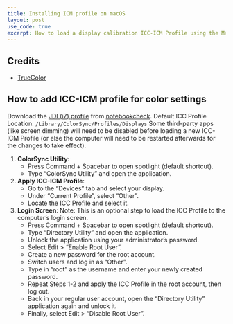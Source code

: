 ```yaml
---
title: Installing ICM profile on macOS
layout: post
use_code: true
excerpt: How to load a display calibration ICC-ICM Profile using the Mac
---
```


## Credits

*   [TrueColor](https://truecolor.us/tutorials/installing-icc-profiles-mac/)

## How to add ICC-ICM profile for color settings

Download the [JDI (i7) profile](https://www.notebookcheck.net/uploads/tx_nbc2/HUAWEI_MateBook_X_Pro_8550u_LPM139M422A.icm) from 
[notebookcheck](https://www.notebookcheck.net/Huawei-Matebook-X-Pro-i5-8250U-MX150-Laptop-Review.303146.0.html#toc-display).
Default ICC Profile Location: ```/Library/ColorSync/Profiles/Displays```
Some third-party apps (like screen dimming) will need to be disabled before loading a new ICC-ICM Profile 
(or else the computer will need to be restarted afterwards for the changes to take effect).

1.	**ColorSync Utility**: 
	- Press Command + Spacebar to open spotlight (default shortcut). 
	- Type “ColorSync Utility” and open the application.
2.	**Apply ICC-ICM Profile**:
	- Go to the “Devices” tab and select your display. 
	- Under “Current Profile”, select “Other”. 
	- Locate the ICC Profile and select it.
3.	**Login Screen**: Note: This is an optional step to load the ICC Profile to the computer’s login screen. 
	- Press Command + Spacebar to open spotlight (default shortcut). 
	- Type “Directory Utility” and open the application. 
	- Unlock the application using your administrator’s password. 
	- Select Edit > “Enable Root User”. 
	- Create a new password for the root account. 
	- Switch users and log in as “Other”. 
	- Type in “root” as the username and enter your newly created password. 
	- Repeat Steps 1-2 and apply the ICC Profile in the root account, then log out. 
	- Back in your regular user account, open the “Directory Utility” application again and unlock it. 
	- Finally, select Edit > “Disable Root User”.
